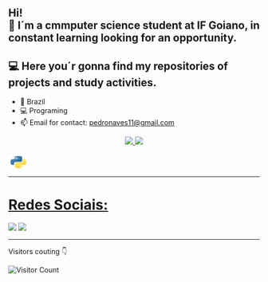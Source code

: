   Hi! <br> 
📌 I´m a cmmputer science student at IF Goiano, in constant learning looking for an opportunity. <br>
  ----------------------------------------------------------------------------------
💻 Here you´r gonna find my repositories of projects and study activities.
  ----------------------------------------------------------------------------------
  
- 📍 Brazil
- 💻 Programing
- 📫 Email for contact: pedronaves11@gmail.com
<div align="center">
  <a href="https://github.com/PedroNaves00">
  <img height="150em" src="https://github-readme-stats.vercel.app/api?username=PedroNaves00&show_icons=true&theme=dark&include_all_commits=true&count_private=true"/>
  <img height="150em" src="https://github-readme-stats.vercel.app/api/top-langs/?username=PedroNaves00&layout=compact&langs_count=7&theme=dark"/>
</div>
  <div style="display: inline_block"><br>
  <img align="center" alt="Pedro-Python" height="30" width="40" src="https://raw.githubusercontent.com/devicons/devicon/master/icons/python/python-original.svg">
</div>
  
   ----------------------------------------------------------------------------------
  
  ##
 
  # Redes Sociais:
  
   <div> 
  <a href="https://instagram.com/_pedro_naves" target="_blank"><img src="https://img.shields.io/badge/-Instagram-%23E4405F?style=for-the-badge&logo=instagram&logoColor=white" target="_blank"></a>
  <a href = "mailto:pedronaves11@gmai.com"><img src="https://img.shields.io/badge/-Gmail-%23333?style=for-the-badge&logo=gmail&logoColor=white" target="_blank"></a>
  
   </div>

   ----------------------------------------------------------------------------------
  
  
  Visitors couting 👇

![Visitor Count](https://profile-counter.glitch.me/PedroNaves7/count.svg)
<div style="text-align: right">
  
